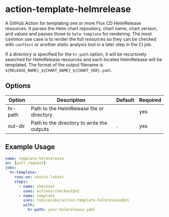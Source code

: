 # action-template-helmrelease

A GitHub Action for templating one or more Flux CD HelmRelease resources. It parses the Helm chart repository, chart name, chart version, and values and passes those to `helm template` for rendering. The most common use case is to render the full resources so they can be checked with `conftest` or another static analysis tool in a later step in the CI job.

If a directory is specified for the `hr-path` option, it will be recursively searched for HelmRelease resources and each located HelmRelease will be templated. The format of the output filename is `${RELEASE_NAME}_${CHART_NAME}_${CHART_VER}.yaml`.

## Options

| Option  | Description                                | Default | Required |
|---------|--------------------------------------------|---------|----------|
| hr-path | Path to the HelmRelease file or directory  |         | yes      |
| out-dir | Path to the directory to write the outputs | .       | yes      |

## Example Usage

```yaml
name: template-helmrelease
on: [pull_request]
jobs:
  hr-template:
    runs-on: ubuntu-latest
    steps:
      - name: checkout
        uses: actions/checkout@v2
      - name: template
        uses: YubicoLabs/action-template-helmrelease@v1
        with:
          hr-path: your-helmrelease.yaml
```
